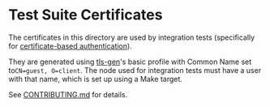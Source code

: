 # Test Suite Certificates

The certificates in this directory are used by integration tests (specifically
for [certificate-based authentication](https://github.com/rabbitmq/rabbitmq-auth-mechanism-ssl)).

They are generated using [tls-gen](https://github.com/michaelklishin/tls-gen/)'s basic profile with Common
Name set to`CN=guest, O=client`. The node used for integration tests must have a user with that name,
which is set up using a Make target.

See [CONTRIBUTING.md](https://github.com/rabbitmq/rabbitmq-objc-client/blob/master/CONTRIBUTING.md) for details.
